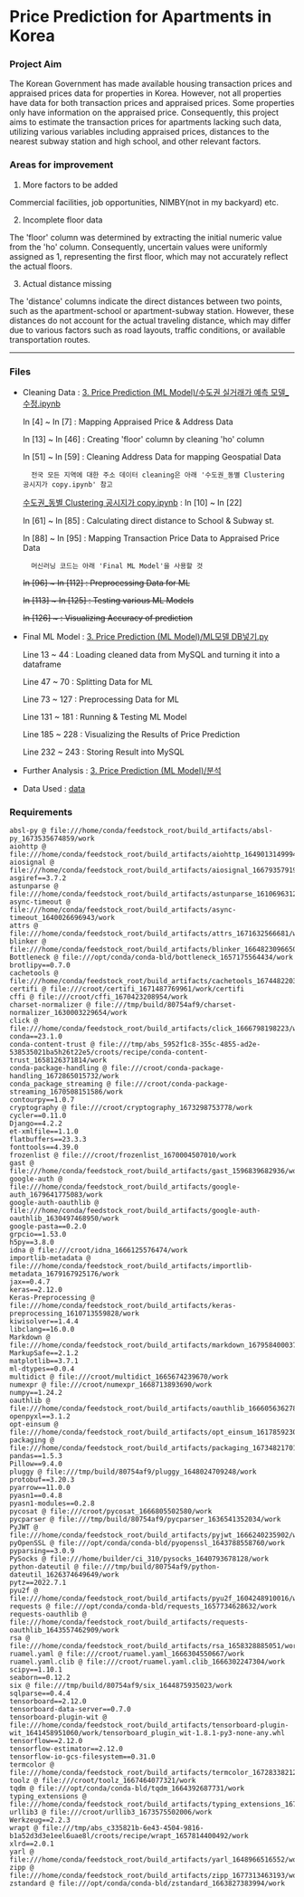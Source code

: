 # Price Prediction for Apartments in Korea
### Project Aim
The Korean Government has made available housing transaction prices and appraised prices data for properties in Korea. However, not all properties have data for both transaction prices and appraised prices. Some properties only have information on the appraised price. Consequently, this project aims to estimate the transaction prices for apartments lacking such data, utilizing various variables including appraised prices, distances to the nearest subway station and high school, and other relevant factors.

### Areas for improvement
1) More factors to be added

Commercial facilities, job opportunities, NIMBY(not in my backyard) etc.

2) Incomplete floor data

The 'floor' column was determined by extracting the initial numeric value from the 'ho' column. Consequently, uncertain values were uniformly assigned as 1, representing the first floor, which may not accurately reflect the actual floors.

3) Actual distance missing

The 'distance' columns indicate the direct distances between two points, such as the apartment-school or apartment-subway station. However, these distances do not account for the actual traveling distance, which may differ due to various factors such as road layouts, traffic conditions, or available transportation routes.

---   

### Files
* Cleaning Data : [3. Price Prediction (ML Model)/수도권 실거래가 예측 모델_수정.ipynb](https://github.com/jiboo01/hsj/blob/main/3.%20Price%20Prediction%20(ML%20Model)/%EC%88%98%EB%8F%84%EA%B6%8C%20%EC%8B%A4%EA%B1%B0%EB%9E%98%EA%B0%80%20%EC%98%88%EC%B8%A1%20%EB%AA%A8%EB%8D%B8_%EC%88%98%EC%A0%95.ipynb)

    In [4] ~ In [7] : Mapping Appraised Price & Address Data

    In [13] ~ In [46] : Creating 'floor' column by cleaning 'ho' column

    In [51] ~ In [59] : Cleaning Address Data for mapping Geospatial Data

        전국 모든 지역에 대한 주소 데이터 cleaning은 아래 '수도권_동별 Clustering 공시지가 copy.ipynb' 참고

   [수도권_동별 Clustering 공시지가 copy.ipynb](https://github.com/jiboo01/hsj/blob/main/%EC%88%98%EB%8F%84%EA%B6%8C_%EB%8F%99%EB%B3%84%20Clustering%20%EA%B3%B5%EC%8B%9C%EC%A7%80%EA%B0%80%20copy.ipynb) : In [10] ~ In [22]

    In [61] ~ In [85] : Calculating direct distance to School & Subway st.

    In [88] ~ In [95] : Mapping Transaction Price Data to Appraised Price Data

        머신러닝 코드는 아래 'Final ML Model'을 사용할 것

  ~~In [96] ~ In [112] : Preprocessing Data for ML~~

  ~~In [113] ~ In [125] : Testing various ML Models~~

  ~~In [126] ~ : Visualizing Accuracy of prediction~~


  
* Final ML Model : [3. Price Prediction (ML Model)/ML모델 DB넣기.py](https://github.com/jiboo01/hsj/blob/main/3.%20Price%20Prediction%20(ML%20Model)/ML%EB%AA%A8%EB%8D%B8%20DB%EB%84%A3%EA%B8%B0.py)

    Line 13 ~ 44 : Loading cleaned data from MySQL and turning it into a dataframe

    Line 47 ~ 70 : Splitting Data for ML

    Line 73 ~ 127 : Preprocessing Data for ML

    Line 131 ~ 181 : Running & Testing ML Model

    Line 185 ~ 228 : Visualizing the Results of Price Prediction

    Line 232 ~ 243 : Storing Result into MySQL
  
* Further Analysis : [3. Price Prediction (ML Model)/분석](https://github.com/jiboo01/hsj/tree/main/3.%20Price%20Prediction%20(ML%20Model)/%EB%B6%84%EC%84%9D)

* Data Used : [data](https://github.com/jiboo01/hsj/tree/main/data)
### Requirements
```
absl-py @ file:///home/conda/feedstock_root/build_artifacts/absl-py_1673535674859/work
aiohttp @ file:///home/conda/feedstock_root/build_artifacts/aiohttp_1649013149994/work
aiosignal @ file:///home/conda/feedstock_root/build_artifacts/aiosignal_1667935791922/work
asgiref==3.7.2
astunparse @ file:///home/conda/feedstock_root/build_artifacts/astunparse_1610696312422/work
async-timeout @ file:///home/conda/feedstock_root/build_artifacts/async-timeout_1640026696943/work
attrs @ file:///home/conda/feedstock_root/build_artifacts/attrs_1671632566681/work
blinker @ file:///home/conda/feedstock_root/build_artifacts/blinker_1664823096650/work
Bottleneck @ file:///opt/conda/conda-bld/bottleneck_1657175564434/work
brotlipy==0.7.0
cachetools @ file:///home/conda/feedstock_root/build_artifacts/cachetools_1674482203741/work
certifi @ file:///croot/certifi_1671487769961/work/certifi
cffi @ file:///croot/cffi_1670423208954/work
charset-normalizer @ file:///tmp/build/80754af9/charset-normalizer_1630003229654/work
click @ file:///home/conda/feedstock_root/build_artifacts/click_1666798198223/work
conda==23.1.0
conda-content-trust @ file:///tmp/abs_5952f1c8-355c-4855-ad2e-538535021ba5h26t22e5/croots/recipe/conda-content-trust_1658126371814/work
conda-package-handling @ file:///croot/conda-package-handling_1672865015732/work
conda_package_streaming @ file:///croot/conda-package-streaming_1670508151586/work
contourpy==1.0.7
cryptography @ file:///croot/cryptography_1673298753778/work
cycler==0.11.0
Django==4.2.2
et-xmlfile==1.1.0
flatbuffers==23.3.3
fonttools==4.39.0
frozenlist @ file:///croot/frozenlist_1670004507010/work
gast @ file:///home/conda/feedstock_root/build_artifacts/gast_1596839682936/work
google-auth @ file:///home/conda/feedstock_root/build_artifacts/google-auth_1679641775083/work
google-auth-oauthlib @ file:///home/conda/feedstock_root/build_artifacts/google-auth-oauthlib_1630497468950/work
google-pasta==0.2.0
grpcio==1.53.0
h5py==3.8.0
idna @ file:///croot/idna_1666125576474/work
importlib-metadata @ file:///home/conda/feedstock_root/build_artifacts/importlib-metadata_1679167925176/work
jax==0.4.7
keras==2.12.0
Keras-Preprocessing @ file:///home/conda/feedstock_root/build_artifacts/keras-preprocessing_1610713559828/work
kiwisolver==1.4.4
libclang==16.0.0
Markdown @ file:///home/conda/feedstock_root/build_artifacts/markdown_1679584000376/work
MarkupSafe==2.1.2
matplotlib==3.7.1
ml-dtypes==0.0.4
multidict @ file:///croot/multidict_1665674239670/work
numexpr @ file:///croot/numexpr_1668713893690/work
numpy==1.24.2
oauthlib @ file:///home/conda/feedstock_root/build_artifacts/oauthlib_1666056362788/work
openpyxl==3.1.2
opt-einsum @ file:///home/conda/feedstock_root/build_artifacts/opt_einsum_1617859230218/work
packaging @ file:///home/conda/feedstock_root/build_artifacts/packaging_1673482170163/work
pandas==1.5.3
Pillow==9.4.0
pluggy @ file:///tmp/build/80754af9/pluggy_1648024709248/work
protobuf==3.20.3
pyarrow==11.0.0
pyasn1==0.4.8
pyasn1-modules==0.2.8
pycosat @ file:///croot/pycosat_1666805502580/work
pycparser @ file:///tmp/build/80754af9/pycparser_1636541352034/work
PyJWT @ file:///home/conda/feedstock_root/build_artifacts/pyjwt_1666240235902/work
pyOpenSSL @ file:///opt/conda/conda-bld/pyopenssl_1643788558760/work
pyparsing==3.0.9
PySocks @ file:///home/builder/ci_310/pysocks_1640793678128/work
python-dateutil @ file:///tmp/build/80754af9/python-dateutil_1626374649649/work
pytz==2022.7.1
pyu2f @ file:///home/conda/feedstock_root/build_artifacts/pyu2f_1604248910016/work
requests @ file:///opt/conda/conda-bld/requests_1657734628632/work
requests-oauthlib @ file:///home/conda/feedstock_root/build_artifacts/requests-oauthlib_1643557462909/work
rsa @ file:///home/conda/feedstock_root/build_artifacts/rsa_1658328885051/work
ruamel.yaml @ file:///croot/ruamel.yaml_1666304550667/work
ruamel.yaml.clib @ file:///croot/ruamel.yaml.clib_1666302247304/work
scipy==1.10.1
seaborn==0.12.2
six @ file:///tmp/build/80754af9/six_1644875935023/work
sqlparse==0.4.4
tensorboard==2.12.0
tensorboard-data-server==0.7.0
tensorboard-plugin-wit @ file:///home/conda/feedstock_root/build_artifacts/tensorboard-plugin-wit_1641458951060/work/tensorboard_plugin_wit-1.8.1-py3-none-any.whl
tensorflow==2.12.0
tensorflow-estimator==2.12.0
tensorflow-io-gcs-filesystem==0.31.0
termcolor @ file:///home/conda/feedstock_root/build_artifacts/termcolor_1672833821273/work
toolz @ file:///croot/toolz_1667464077321/work
tqdm @ file:///opt/conda/conda-bld/tqdm_1664392687731/work
typing_extensions @ file:///home/conda/feedstock_root/build_artifacts/typing_extensions_1678559861143/work
urllib3 @ file:///croot/urllib3_1673575502006/work
Werkzeug==2.2.3
wrapt @ file:///tmp/abs_c335821b-6e43-4504-9816-b1a52d3d3e1eel6uae8l/croots/recipe/wrapt_1657814400492/work
xlrd==2.0.1
yarl @ file:///home/conda/feedstock_root/build_artifacts/yarl_1648966516552/work
zipp @ file:///home/conda/feedstock_root/build_artifacts/zipp_1677313463193/work
zstandard @ file:///opt/conda/conda-bld/zstandard_1663827383994/work
```
